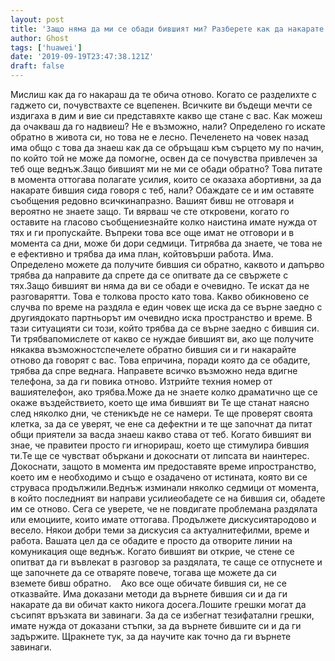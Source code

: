 ```yaml
---
layout: post
title: 'Защо няма да ми се обади бившият ми? Разберете как да накарате бившия си да ви говори отново'
author: Ghost
tags: ['huawei']
date: '2019-09-19T23:47:38.121Z'
draft: false
---
```


Мислиш как да го накараш да те обича отново. Когато се разделихте с гаджето си, почувствахте се вцепенен. Всичките ви бъдещи мечти се издигаха в дим и вие си представяхте какво ще стане с вас. Как можеш да очакваш да го надвиеш? Не е възможно, нали? Определено го искате обратно в живота си, но това не е лесно. Печеленето на човек назад има общо с това да знаеш как да се обръщаш към сърцето му по начин, по който той не може да помогне, освен да се почувства привлечен за теб още веднъж.Защо бившият ми не ми се обади обратно? Това питате в момента оттогава полагате усилия, които се оказаха абортивни, за да накарате бившия сида говоря с теб, нали? Обаждате се и им оставяте съобщения редовно всичкинапразно. Вашият бивш не отговаря и вероятно не знаете защо. Ти вярваш че сте откровени, когато го оставите на гласово съобщениезнайте колко наистина имате нужда от тях и ги пропускайте. Въпреки това все още имат не отговори и в момента са дни, може би дори седмици. Титрябва да знаете, че това не е ефективно и трябва да има план, койтовърши работа. Има. Определено можете да получите бившия си обратно, каквото и дапърво трябва да направите да спрете да се опитвате да се свържете с тях.Защо бившият ви няма да ви се обади е очевидно. Те искат да не разговарятти. Това е толкова просто като това. Какво обикновено се случва по време на раздяла е един човек ще иска да се върне заедно с другиядокато партньорът им очевидно иска пространство и време. В тази ситуацияти си този, който трябва да се върне заедно с бившия си. Ти трябвапомислете от какво се нуждае бившият ви, ако ще получите някаква възможностспечелете обратно бившия си и ги накарайте отново да говорят с вас. Това епричина, поради която да се обадите, трябва да спре веднага. Направете всичко възможно неда вдигне телефона, за да ги повика отново. Изтрийте техния номер от вашиятелефон, ако трябва.Може да не знаете колко драматично ще се окаже въздействието, което ще има бившият ви Те ще станат наясно след няколко дни, че стеникъде не се намери. Те ще проверят своята клетка, за да се уверят, че ене са дефектни и те ще започнат да питат общи приятели за васда знаеш какво става от теб. Когато бившият ви знае, че правитеи просто ги игнорираш, което ще стимулира бившия ти.Те ще се чувстват объркани и докоснати от липсата ви наинтерес. Докоснати, защото в момента им предоставяте време ипространство, което им е необходимо и също е озадачено от истината, която ви се струваса продължили.Веднъж изминали няколко седмици от момента, в който последният ви направи усилиеобадете се на бившия си, обадете им се отново. Сега се уверете, че не повдигате проблемана раздялата или емоциите, които имате оттогава. Продължете дискусиятародово и весело. Някои добри теми за дискусия са актуалнитефилми, време и работа. Вашата цел да се обадите е просто да отворите линии на комуникация още веднъж. Когато бившият ви открие, че стене се опитват да ги въвлекат в разговор за раздялата, те саще се отпуснете и ще започнете да се отваряте повече, тогава ще можете да си вземете бивш обратно.    Ако все още обичате бившия си, не се отказвайте. Има доказани методи да върнете бившия си и да ги накарате да ви обичат както никога досега.Лошите грешки могат да съсипят връзката ви завинаги. За да се избегнат тезифатални грешки, имате нужда от доказани стъпки, за да върнете бившите си и да ги задържите. Щракнете тук, за да научите как точно да ги върнете завинаги.
